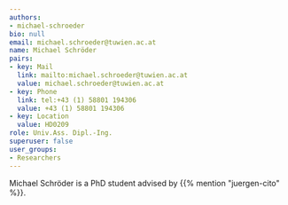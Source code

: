 ```yaml
---
authors:
- michael-schroeder
bio: null
email: michael.schroeder@tuwien.ac.at
name: Michael Schröder
pairs:
- key: Mail
  link: mailto:michael.schroeder@tuwien.ac.at
  value: michael.schroeder@tuwien.ac.at
- key: Phone
  link: tel:+43 (1) 58801 194306
  value: +43 (1) 58801 194306
- key: Location
  value: HD0209
role: Univ.Ass. Dipl.-Ing.
superuser: false
user_groups:
- Researchers
---
```


Michael Schröder is a PhD student advised by {{% mention "juergen-cito" %}}. 
